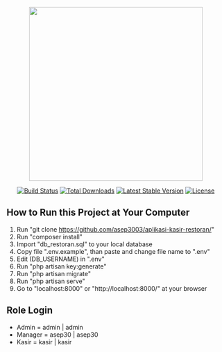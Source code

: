 <p align="center"><a href="https://laravel.com" target="_blank"><img src="https://raw.githubusercontent.com/laravel/art/master/logo-lockup/5%20SVG/2%20CMYK/1%20Full%20Color/laravel-logolockup-cmyk-red.svg" width="400"></a></p>

<p align="center">
<a href="https://travis-ci.org/laravel/framework"><img src="https://travis-ci.org/laravel/framework.svg" alt="Build Status"></a>
<a href="https://packagist.org/packages/laravel/framework"><img src="https://img.shields.io/packagist/dt/laravel/framework" alt="Total Downloads"></a>
<a href="https://packagist.org/packages/laravel/framework"><img src="https://img.shields.io/packagist/v/laravel/framework" alt="Latest Stable Version"></a>
<a href="https://packagist.org/packages/laravel/framework"><img src="https://img.shields.io/packagist/l/laravel/framework" alt="License"></a>
</p>

## How to Run this Project at Your Computer
1. Run "git clone https://github.com/asep3003/aplikasi-kasir-restoran/"
2. Run "composer install"
3. Import "db_restoran.sql" to your local database
4. Copy file ".env.example", than paste and change file name to ".env"
5. Edit (DB_USERNAME) in ".env"
6. Run "php artisan key:generate"
7. Run "php artisan migrate"
8. Run "php artisan serve"
9. Go to "localhost:8000" or "http://localhost:8000/" at your browser

## Role Login
+ Admin = admin | admin
+ Manager = asep30 | asep30
+ Kasir = kasir | kasir
